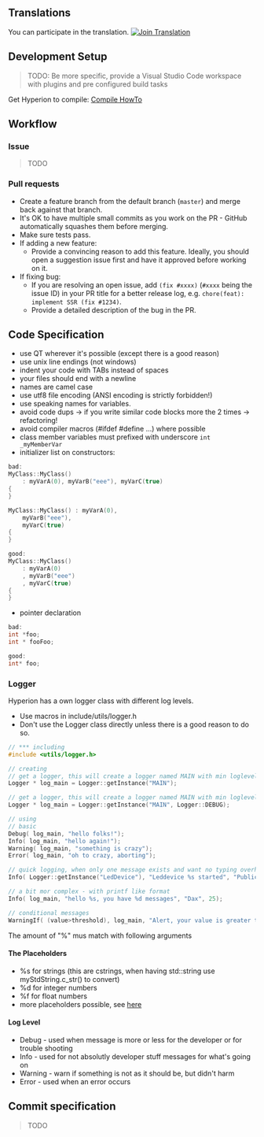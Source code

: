 ## Translations
You can participate in the translation.
[![Join Translation](https://img.shields.io/badge/POEditor-translate-green.svg)](https://poeditor.com/join/project/Y4F6vHRFjA)

## Development Setup

> TODO: Be more specific, provide a Visual Studio Code workspace with plugins and pre configured build tasks

Get Hyperion to compile: [Compile HowTo](CompileHowTo.md)

## Workflow

### Issue

> TODO

### Pull requests

- Create a feature branch from the default branch (`master`) and merge back against that branch.
- It's OK to have multiple small commits as you work on the PR - GitHub automatically squashes them before merging.
- Make sure tests pass.
- If adding a new feature:
  - Provide a convincing reason to add this feature. Ideally, you should open a suggestion issue first and have it approved before working on it.
- If fixing bug:
  - If you are resolving an open issue, add `(fix #xxxx)` (`#xxxx` being the issue ID) in your PR title for a better release log, e.g. `chore(feat): implement SSR (fix #1234)`.
  - Provide a detailed description of the bug in the PR.

## Code Specification

- use QT wherever it's possible (except there is a good reason)
- use unix line endings (not windows)
- indent your code with TABs instead of spaces
- your files should end with a newline
- names are camel case
- use utf8 file encoding (ANSI encoding is strictly forbidden!)
- use speaking names for variables.
- avoid code dups -> if you write similar code blocks more the 2 times -> refactoring!
- avoid compiler macros (#ifdef #define ...) where possible
- class member variables must prefixed with underscore `int _myMemberVar`
- initializer list on constructors:

```c++
bad:
MyClass::MyClass()
	: myVarA(0), myVarB("eee"), myVarC(true)
{
}

MyClass::MyClass() : myVarA(0),
	myVarB("eee"),
	myVarC(true)
{
}

good:
MyClass::MyClass()
	: myVarA(0)
	, myVarB("eee")
	, myVarC(true)
{
}
```

- pointer declaration

```c++
bad:
int *foo;
int * fooFoo;

good:
int* foo;
```

### Logger
Hyperion has a own logger class with different log levels.
 - Use macros in include/utils/logger.h
 - Don't use the Logger class directly unless there is a good reason to do so.
``` c++
// *** including
#include <utils/logger.h>

// creating
// get a logger, this will create a logger named MAIN with min loglevel INFO, DEBUG messages won't displayed
Logger * log_main = Logger::getInstance("MAIN");

// get a logger, this will create a logger named MAIN with min loglevel DEBUG,  all messages displayed
Logger * log_main = Logger::getInstance("MAIN", Logger::DEBUG);

// using
// basic
Debug( log_main, "hello folks!");
Info( log_main, "hello again!");
Warning( log_main, "something is crazy");
Error( log_main, "oh to crazy, aborting");

// quick logging, when only one message exists and want no typing overhead - or usage in static functions
Info( Logger::getInstance("LedDevice"), "Leddevice %s started", "PublicStreetLighting");

// a bit mor complex - with printf like format
Info( log_main, "hello %s, you have %d messages", "Dax", 25);

// conditional messages
WarningIf( (value>threshold), log_main, "Alert, your value is greater then %d", threshold );
```
The amount of "%" mus match with following arguments

#### The Placeholders
 - %s for strings (this are cstrings, when having std::string use myStdString.c_str() to convert)
 - %d for integer numbers
 - %f for float numbers
 - more placeholders possible, see [here](http://www.cplusplus.com/reference/cstdio/printf/)

#### Log Level
  * Debug - used when message is more or less for the developer or for trouble shooting
  * Info - used for not absolutly developer stuff messages for what's going on
  * Warning - warn if something is not as it should be, but didn't harm
  * Error - used when an error occurs


## Commit specification

> TODO